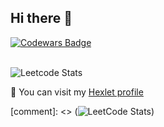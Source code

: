 ## Hi there 👋

[![Codewars Badge](https://www.codewars.com/users/ludaalt/badges/micro)](https://www.codewars.com/users/ludaalt)
<br />
<br />

![Leetcode Stats](https://leetcard.jacoblin.cool/ludaalt?ext=heatmap)

🍎 You can visit my [Hexlet profile](https://ru.hexlet.io/u/user-31d24a045d82e6e6)

[comment]: <> (![LeetCode Stats](https://leetcard.jacoblin.cool/ludaalt?theme=dark&font=Noto%20Sans%20Tamil))

<!--
**ludaalt/ludaalt** is a ✨ _special_ ✨ repository because its `README.md` (this file) appears on your GitHub profile.

Here are some ideas to get you started:

- 🔭 I’m currently working on ...
- 🌱 I’m currently learning ...
- 👯 I’m looking to collaborate on ...
- 🤔 I’m looking for help with ...
- 💬 Ask me about ...
- 📫 How to reach me: ...
- 😄 Pronouns: ...
- ⚡ Fun fact: ...
-->
